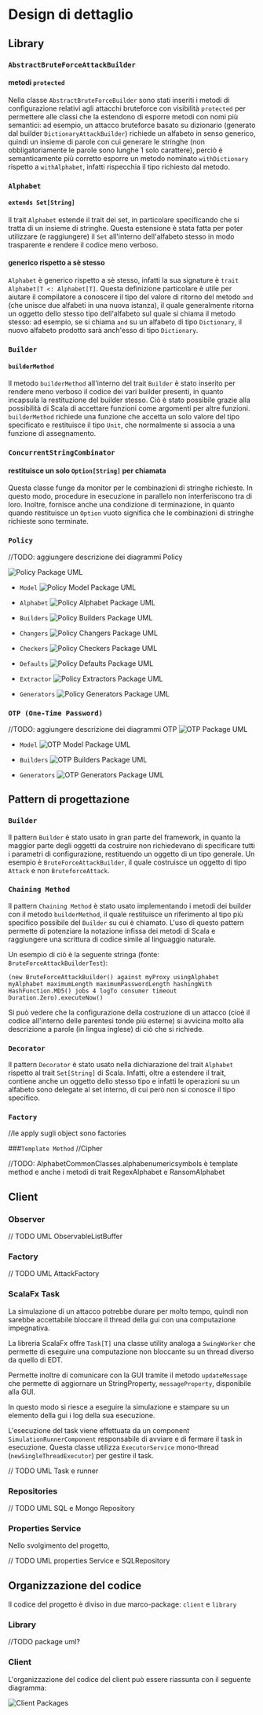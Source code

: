 # Design di dettaglio

## Library

### `AbstractBruteForceAttackBuilder`
#### metodi `protected`
Nella classe `AbstractBruteForceBuilder` sono stati inseriti i metodi di configurazione relativi 
agli attacchi bruteforce con visibilità `protected` per permettere alle classi che la estendono di
esporre metodi con nomi più semantici: ad esempio, un attacco bruteforce basato su dizionario 
(generato dal builder `DictionaryAttackBuilder`) richiede un alfabeto in senso generico, quindi un insieme di 
parole con cui generare le stringhe (non obbligatoriamente le parole sono lunghe 1 solo carattere), 
perciò è semanticamente più corretto esporre un metodo nominato `withDictionary` rispetto a `withAlphabet`, 
infatti rispecchia il tipo richiesto dal metodo.

### `Alphabet`
#### `extends Set[String]`
Il trait `Alphabet` estende il trait dei set, in particolare specificando che si tratta di un insieme di stringhe.
Questa estensione è stata fatta per poter utilizzare (e raggiungere) il `Set` all'interno dell'alfabeto stesso 
in modo trasparente e rendere il codice meno verboso.

#### generico rispetto a sè stesso
`Alphabet` è generico rispetto a sè stesso, infatti la sua signature è `trait Alphabet[T <: Alphabet[T]`.
Questa definizione particolare è utile per aiutare il compilatore a conoscere il tipo del valore di ritorno
del metodo `and` (che unisce due alfabeti in una nuova istanza), il quale generalmente ritorna un oggetto dello stesso
tipo dell'alfabeto sul quale si chiama il metodo stesso: ad esempio, se si chiama `and` su un alfabeto di tipo
`Dictionary`, il nuovo alfabeto prodotto sarà anch'esso di tipo `Dictionary`.

### `Builder`
#### `builderMethod`
Il metodo `builderMethod` all'interno del trait `Builder` è stato inserito per rendere meno verboso il codice dei vari 
builder presenti, in quanto incapsula la restituzione del builder stesso. Ciò è stato possibile grazie alla possibilità
di Scala di accettare funzioni come argomenti per altre funzioni. `builderMethod` richiede una funzione che accetta un 
solo valore del tipo specificato e restituisce il tipo `Unit`, che normalmente si associa a una funzione di assegnamento.

### `ConcurrentStringCombinator`
#### restituisce un solo `Option[String]` per chiamata
Questa classe funge da monitor per le combinazioni di stringhe richieste. In questo modo, procedure in esecuzione in 
parallelo non interferiscono tra di loro. Inoltre, fornisce anche una condizione di terminazione, 
in quanto quando restituisce un `Option` vuoto significa che le combinazioni di stringhe richieste sono terminate.


### `Policy`
//TODO: aggiungere descrizione dei diagrammi Policy

![Policy Package UML](assets/images/policy/policy-package.svg)

- `Model`
  ![Policy Model Package UML](assets/images/policy/policy-model-package.svg)

- `Alphabet`
  ![Policy Alphabet Package UML](assets/images/policy/policy-alphabet-package.svg)

- `Builders`
  ![Policy Builders Package UML](assets/images/policy/policy-builders-package.svg)

- `Changers`
  ![Policy Changers Package UML](assets/images/policy/policy-changers-package.svg)

- `Checkers`
  ![Policy Checkers Package UML](assets/images/policy/policy-checkers-package.svg)

- `Defaults`
  ![Policy Defaults Package UML](assets/images/policy/policy-defaults-package.svg)

- `Extractor`
  ![Policy Extractors Package UML](assets/images/policy/policy-extractors-package.svg)

- `Generators`
  ![Policy Generators Package UML](assets/images/policy/policy-generators-package.svg)

### `OTP (One-Time Password)`
//TODO: aggiungere descrizione dei diagrammi OTP
![OTP Package UML](assets/images/otp/otp-package.svg)

- `Model`
  ![OTP Model Package UML](assets/images/otp/otp-model-package.svg)

- `Builders`
  ![OTP Builders Package UML](assets/images/otp/otp-builders-package.svg)

- `Generators`
  ![OTP Generators Package UML](assets/images/otp/otp-generator-package.svg)



## Pattern di progettazione
### `Builder` 
Il pattern `Builder` è stato usato in gran parte del framework, in quanto la maggior parte degli oggetti da costruire
non richiedevano di specificare tutti i parametri di configurazione, restituendo un oggetto di un tipo generale.
Un esempio è `BruteForceAttackBuilder`, il quale costruisce un oggetto di tipo `Attack` e non `BruteforceAttack`.

### `Chaining Method`
Il pattern `Chaining Method` è stato usato implementando i metodi dei builder con il metodo `builderMethod`,
il quale restituisce un riferimento al tipo più specifico possibile del `Builder` su cui è chiamato.
L'uso di questo pattern permette di potenziare la notazione infissa dei metodi di Scala e raggiungere una scrittura di
codice simile al linguaggio naturale.

Un esempio di ciò è la seguente stringa (fonte: `BruteForceAttackBuilderTest`):
```
(new BruteForceAttackBuilder() against myProxy usingAlphabet myAlphabet maximumLength maximumPasswordLength hashingWith HashFunction.MD5() jobs 4 logTo consumer timeout Duration.Zero).executeNow()
```
Si può vedere che la configurazione della costruzione di un attacco (cioè il codice all'interno delle parentesi tonde
più esterne) si avvicina molto alla descrizione a parole (in lingua inglese) di ciò che si richiede.

### `Decorator`
Il pattern `Decorator` è stato usato nella dichiarazione del trait `Alphabet` rispetto al trait `Set[String]` di Scala.
Infatti, oltre a estendere il trait, contiene anche un oggetto dello stesso tipo e infatti le operazioni su un alfabeto
sono delegate al set interno, di cui però non si conosce il tipo specifico.

### `Factory`
//le apply sugli object sono factories


###`Template Method`
//Cipher

//TODO: AlphabetCommonClasses.alphabenumericsymbols è template method e anche i metodi di trait RegexAlphabet e RansomAlphabet 


## Client

### Observer

// TODO UML ObservableListBuffer

### Factory



// TODO UML AttackFactory

### ScalaFx Task

La simulazione di un attacco potrebbe durare per molto tempo, quindi non sarebbe
accettabile bloccare il thread della gui con una computazione impegnativa.

La libreria ScalaFx offre `Task[T]` una classe utility analoga a `SwingWorker` che permette di
eseguire una computazione non bloccante su un thread diverso da quello di EDT.

Permette inoltre di comunicare con la GUI tramite il metodo `updateMessage` che permette di aggiornare
un StringProperty, `messageProperty`, disponibile alla GUI.

In questo modo si riesce a eseguire la simulazione e stampare su un elemento della gui i log della sua esecuzione.

L'esecuzione del task viene effettuata da un component `SimulationRunnerComponent` responsabile di avviare e di fermare il task in esecuzione.
Questa classe utilizza `ExecutorService` mono-thread (`newSingleThreadExecutor`) per gestire il task. 

// TODO UML Task e runner

### Repositories

// TODO UML SQL e Mongo Repository

### Properties Service

Nello svolgimento del progetto, 

// TODO UML properties Service e SQLRepository

## Organizzazione del codice

Il codice del progetto è diviso in due marco-package: `client` e `library`

### Library 
//TODO package uml?

### Client

L'organizzazione del codice del client può essere riassunta con il seguente diagramma:

![Client Packages](assets/images/client-packages.png)
